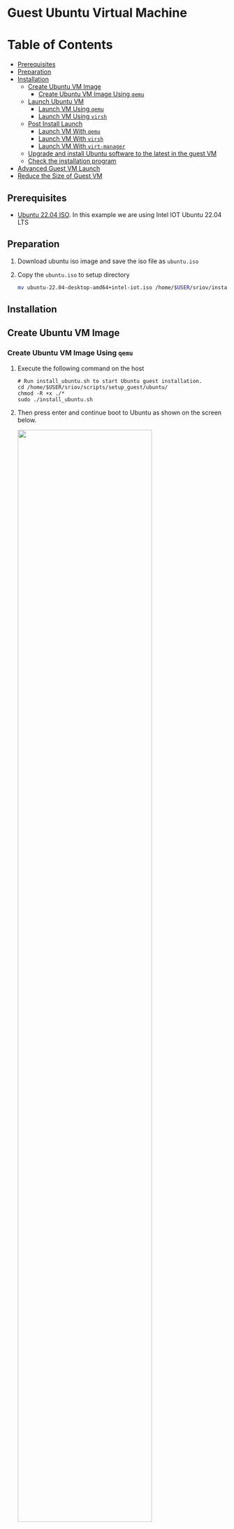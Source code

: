 <a name="ubuntu-vm-top"></a>

# Guest Ubuntu Virtual Machine

<!-- TABLE OF CONTENTS -->
# Table of Contents
- [Prerequisites](#prerequisites)
- [Preparation](#preparation)
- [Installation](#installation)
  - [Create Ubuntu VM Image](#create-ubuntu-vm-image)
    - [Create Ubuntu VM Image Using `qemu`](#create-ubuntu-vm-image-using-qemu)
  - [Launch Ubuntu VM](#launch-ubuntu-vm)
    - [Launch VM Using `qemu`](#launch-vm-using-qemu)
    - [Launch VM Using `virsh`](#launch-vm-using-virsh)
  - [Post Install Launch](#post-install-launch)
    - [Launch VM With `qemu`](#launch-vm-with-qemu)
    - [Launch VM With `virsh`](#launch-vm-with-virsh)
    - [Launch VM With `virt-manager`](#launch-vm-with-virt-manager)
  - [Upgrade and install Ubuntu software to the latest in the guest VM](#upgrade-and-install-ubuntu-software-to-the-latest-in-the-guest-vm)
  - [Check the installation program](#check-the-installation-program)
- [Advanced Guest VM Launch](#advanced-guest-vm-launch)
- [Reduce the Size of Guest VM](#reduce-the-size-of-guest-vm)

## Prerequisites

* [Ubuntu 22.04 ISO](https://cdimage.ubuntu.com/releases/jammy/release/inteliot/ubuntu-22.04-desktop-amd64+intel-iot.iso). In this example we are using Intel IOT Ubuntu 22.04 LTS

## Preparation

1. Download ubuntu iso image and save the iso file as `ubuntu.iso`

2. Copy the `ubuntu.iso` to setup directory

    ```sh
    mv ubuntu-22.04-desktop-amd64+intel-iot.iso /home/$USER/sriov/install_dir/ubuntu.iso
    ```

## Installation

## Create Ubuntu VM Image

### Create Ubuntu VM Image Using `qemu`

1. Execute the following command on the host

    ```shell
    # Run install_ubuntu.sh to start Ubuntu guest installation.
    cd /home/$USER/sriov/scripts/setup_guest/ubuntu/
    chmod -R +x ./*
    sudo ./install_ubuntu.sh
    ```
    
2. Then press enter and continue boot to Ubuntu as shown on the screen below.

    <img src=./media/ubuntusetup1.png width="80%">

3. Run Ubuntu OS installation to install into the guest image and shutdown after completion, continue to execute [Upgrade and install Ubuntu software to the latest in the guest VM](#upgrade-and-install-ubuntu-software-to-the-latest-in-the-guest-vm)


## Launch Ubuntu VM

There are two options provided. Choose the corresponding launch method according to your installation method.

* [Option 1] Launch From `qemu`
* [Option 2] Launch From `virsh`

### Launch VM Using `qemu` 

1. Run `start_ubuntu.sh` to launch ubuntu virtual machine

    ```sh
    cd /home/$USER/sriov/scripts/setup_guest/ubuntu/
    sudo ./start_ubuntu.sh
    ```

### Launch VM Using `virsh`


1. Setup libvirt on host

    *Note: Skip this step if it has been run before*

    ```sh
    cd /home/$USER/sriov/virsh_enable/host_setup/debian
    
    # load br_netfilter module
    sudo modprobe br_netfilter

    ./setup_libvirt.sh
    ```

2. Reboot the system
    ```sh
    sudo reboot
    ```

3. Launch the ubuntu VM

    ```sh
    cd /home/$USER/sriov/virsh_enable/

    # init ubuntu guest VM
    ./guest_setup/idv.sh init ubuntu

    # launch VM
    sudo ./guest_setup/launch_multios.sh -f -d ubuntu -g sriov ubuntu
    ```


### Post Install Launch

There are three options provided. Choose the corresponding launch method according to your installation method.

*Note: Option 3 should be executed after option 2*

* [Option 1] Launch VM With `qemu`
* [Option 2] Launch VM With `virsh`
* [Option 3] Launch VM With `virt-manager`

### Launch VM With `qemu`

1. Run `start_ubuntu.sh` to launch ubuntu virtual machine

    ```sh
    cd /home/$USER/sriov
    sudo ./scripts/setup_guest/ubuntu/start_ubuntu.sh
    ```

### Launch VM With `virsh`

1. Launch the ubuntu VM

    ```sh
    cd /home/$USER/sriov/virsh_enable/

    # init ubuntu guest VM
    ./guest_setup/idv.sh init ubuntu

    # launch VM
    sudo ./guest_setup/launch_multios.sh -f -d ubuntu -g sriov ubuntu
    ```
### Launch VM With `virt-manager`

1. Run `virt-manager` to launch ubuntu virtual machine
    ```shell
    virt-manager
    ```

2. Passthrough usb device. Click *Open* button -> click *Add Hardware* and select the usb device you need -> click *Finish*

    <img src=./media/ubuntu_virt.png width="80%">
    <img src=./media/ubuntu_virt_2.png width="80%">
    <img src=./media/passthrough-usb.png width="80%">

3. Launch the ubuntu VM. Click *Virtual Machine* -> click *Run*

### Upgrade and install Ubuntu software to the latest in the guest VM

1. on the host, start the ubuntu VM

    ```shell
    cd /home/$USER/sriov/scripts/setup_guest/ubuntu/
    sudo ./start_ubuntu.sh
    ```
    
2. Open a `Terminal` in the guest VM.

3. Run the command shown below to upgrade Ubuntu software to the latest in the guest VM.

    ```shell
    # Upgrade Ubuntu software
    sudo apt -y update
    sudo apt -y upgrade
    sudo apt -y install openssh-server
    ```

4. Copy the following files and directories from the /home/idvuser/ directory of the host to the /home/idvuser/ directory of the guest.

    ```shell
    # on the host
    cd /home/$USER/
    # `idvuser` is the user name of the virtual machine Ubuntu system, Please replace it yourself
    rsync -avz -e "ssh -p 2222" --exclude '*.qcow2' --exclude '*.iso' ./sriov idvuser@localhost:/home/idvuser/
    ```

5. Run sriov_setup_kernel.sh in Ubuntu guest VM. Please be patient, it will take a few hours

    ```shell
    # in the guest
    cd /home/$USER/
    cp -rf ./sriov/sriov_patches ./sriov/scripts/setup_guest/ubuntu/

    # This will install kernel and firmware, and update grub
    cd ./sriov/scripts/setup_guest/ubuntu/
    sudo ./sriov_prepare_projects.sh
    sudo ./sriov_setup_ubuntu_guest_kernel.sh --use-ppa-files
    ```
    *Note: If the execution is interrupted, enter “q” to continue the script.*
6. Reboot the system.

    ```shell
    sudo reboot
    ```

7. After rebooting, check if the kernel is the installed version.

    ```shell
    uname -r
    ```

    Output

    ```shell
    6.6.32-ubuntu-sriov
    ```

8. Prepare and generate the install files in Ubuntu guest VM.

    ```shell
    # on the guest
    cd /home/$USER/sriov/scripts/setup_guest/ubuntu/
    sudo ./sriov_install_projects.sh
    
    # After executing the above command, 3 folders will be generated
    Note:If installation fails, please delete the following folders
    # ./sriov/scripts/setup_guest/ubuntu/packages
    # ./sriov/scripts/setup_guest/ubuntu/sriov_install
    # ./sriov/scripts/setup_guest/ubuntu/sriov_build
    ```

9. Run configure_ubuntu_guest.sh in Ubuntu guest VM.

    ```shell
    # on the guest
    # This will install userspace libraries and tools
    cd /home/$USER/sriov/scripts/setup_guest/ubuntu/
    sudo ./configure_ubuntu_guest.sh
    ```

10. After the installation completed, reboot the guest when prompted.

11. Next, shutdown the guest VM properly. The Ubuntu image `Ubuntu.qcow2` is now ready to use.

## Check the installation program

### Start and Check VM

1. Start VM

    ```shell
    cd /home/$USER/sriov/scripts/setup_guest/ubuntu/
    sudo ./start_ubuntu.sh
    ```

2. Check the software version

    ```shell
    cd /home/$USER/sriov/scripts/setup_guest/ubuntu/
    sudo ./sriov_check_version.sh
    ```

    Example output
    ```shell
    gmmlib-sriov                        2405-1
    libdrm-amdgpu1:amd64                2.4.113-2~ubuntu0.22.04.1
    libdrm-common                       2.4.113-2~ubuntu0.22.04.1
    libdrm-dev:amd64                    2.4.113-2~ubuntu0.22.04.1
    libdrm-intel1:amd64                 2.4.113-2~ubuntu0.22.04.1
    libdrm-nouveau2:amd64               2.4.113-2~ubuntu0.22.04.1
    libdrm-radeon1:amd64                2.4.113-2~ubuntu0.22.04.1
    libdrm-sriov                        2405-1
    libdrm2:amd64                       2.4.113-2~ubuntu0.22.04.1
    libva-drm2:amd64                    2.14.0-1
    libva-sriov                         2405-1
    libva-utils-sriov                   2405-1
    libva-wayland2:amd64                2.14.0-1
    libva-x11-2:amd64                   2.14.0-1
    libva2:amd64                        2.14.0-1
    libvariable-magic-perl              0.62-1build5
    libva-utils-sriov                   2405-1
    media-driver-sriov                  2405-1
    libegl-mesa0:amd64                  23.2.1-1ubuntu3.1~22.04.2
    libegl1-mesa:amd64                  23.0.4-0ubuntu1~22.04.1
    libegl1-mesa-dev:amd64              23.2.1-1ubuntu3.1~22.04.2
    libgl1-mesa-dri:amd64               23.2.1-1ubuntu3.1~22.04.2
    libglapi-mesa:amd64                 23.2.1-1ubuntu3.1~22.04.2
    libglu1-mesa:amd64                  9.0.2-1
    libglu1-mesa-dev:amd64              9.0.2-1
    libglx-mesa0:amd64                  23.2.1-1ubuntu3.1~22.04.2
    mesa-common-dev:amd64               23.2.1-1ubuntu3.1~22.04.2
    mesa-sriov                          2405-1
    mesa-utils                          8.4.0-1ubuntu1
    mesa-utils-bin:amd64                8.4.0-1ubuntu1
    mesa-va-drivers:amd64               23.2.1-1ubuntu3.1~22.04.2
    mesa-vdpau-drivers:amd64            23.2.1-1ubuntu3.1~22.04.2
    mesa-vulkan-drivers:amd64           22.2.5-0ubuntu0.1~22.04.1
    onevpl-gpu-sriov                    2405-1
    onevpl-gpu-sriov                    2405-1
    onevpl-sriov                        2405-1
    libspice-client-glib-2.0-8:amd64    0.39-3ubuntu1
    libspice-client-gtk-3.0-5:amd64     0.39-3ubuntu1
    spice-client-glib-usb-acl-helper    0.39-3ubuntu1
    libspice-protocol-dev               0.14.3-1
    libspice-server-dev:amd64           0.15.0-2ubuntu4
    libspice-server1:amd64              0.15.0-2ubuntu4
    intel-igc-core                      1.0.13700.14
    intel-igc-opencl                    1.0.13700.14
    intel-level-zero-gpu                1.3.26032.30
    intel-opencl-icd                    23.13.26032.30
    libigdgmm12:amd64                   22.3.0
    ```

3. Check Ubuntu grub configuration

    ```shell
    sudo cat /etc/default/grub
    ```

    Example output
    
    ```shell
    GRUB_DEFAULT="Advanced options for Debian GNU/Linux>Debian GNU/Linux, with Linux 6.6.32-ubuntu"
    .....
    GRUB_CMDLINE_LINUX_DEFAULT="quiet console=tty0,115200n8 intel_iommu=on iommu=soft vt_handoff=7"
    GRUB_CMDLINE_LINUX="splash i915.enable_guc=3 i915.force_probe=* udmabuf.list_limit=8192"
    
    ```

4. Check the loading driver

    ```shell
    glxinfo -B
    ```

    Example output
    ```
    name of display: :0
    display: :0  screen: 0
    direct rendering: Yes
    Extended renderer info (GLX_MESA_query_renderer):
        Vendor: Intel (0x8086)
        Device: Mesa Intel(R) Graphics (ADL GT2) (0x46a6)
        Version: 23.2.1
        Accelerated: yes
        Video memory: 1974MB
        Unified memory: yes
        Preferred profile: core (0x1)
        Max core profile version: 4.6
        Max compat profile version: 4.6
        Max GLES1 profile version: 1.1
        Max GLES[23] profile version: 3.2
    OpenGL vendor string: Intel
    OpenGL renderer string: Mesa Intel(R) Graphics (ADL GT2)
    OpenGL core profile version string: 4.6 (Core Profile) Mesa 23.2.1 (git-49a47f187e)
    OpenGL core profile shading language version string: 4.60
    OpenGL core profile context flags: (none)
    OpenGL core profile profile mask: core profile
    
    OpenGL version string: 4.6 (Compatibility Profile) Mesa 23.2.1 (git-49a47f187e)
    OpenGL shading language version string: 4.60
    OpenGL context flags: (none)
    OpenGL profile mask: compatibility profile
    
    OpenGL ES profile version string: OpenGL ES 3.2 Mesa 23.2.1 (git-49a47f187e)
    OpenGL ES profile shading language version string: OpenGL ES GLSL ES 3.20`
    ```


## Advanced Guest VM Launch

+ Customize launch single VM

    The `start_ubuntu.sh` script help on the host

    ```shell
    cd /home/$USER/sriov/scripts/setup_guest/ubuntu/
    sudo ./start_ubuntu.sh -h
    ```

    Output

    ```shell
    start_ubuntu.sh [-h] [-m] [-c] [-n] [-d] [-f] [-p] [-e] [--passthrough-pci-usb] [--passthrough-pci-udc] [--passthrough-pci-audio] [--passthrough-pci-eth] [--passthrough-pci-wifi] [--disable-kernel-irqchip] [--display] [--enable-pwr-ctrl] [--spice] [--audio]
    Options:
        -h  show this help message
        -m  specify guest memory size, eg. "-m 4G or -m 4096M"
        -c  specify guest cpu number, eg. "-c 4"
        -n  specify guest vm name, eg. "-n <guest_name>"
        -d  specify guest virtual disk image, eg. "-d /path/to/<guest_image>"
        -f  specify guest firmware OVMF variable image, eg. "-d /path/to/<ovmf_vars.fd>"
        -p  specify host forward ports, current support ssh, eg. "-p ssh=2222"
        -e  specify extra qemu cmd, eg. "-e "-monitor stdio""
        --passthrough-pci-usb passthrough USB PCI bus to guest.
        --passthrough-pci-udc passthrough USB Device Controller ie. UDC PCI bus to guest.
        --passthrough-pci-audio passthrough Audio PCI bus to guest.
        --passthrough-pci-eth passthrough Ethernet PCI bus to guest.
        --passthrough-pci-wifi passthrough WiFi PCI bus to guest.
        --disable-kernel-irqchip set kernel_irqchip=off.
        --display specify guest display connectors configuration with HPD (Hot Plug Display) feature,
                  eg. "--display full-screen,connectors.0=HDMI-1,connectors.1=DP-1"
                sub-param: max-outputs=[number of displays], set the max number of displays for guest vm, eg. "max-outputs=2"
                sub-param: full-screen, switch the guest vm display to full-screen mode.
                sub-param: show-fps, show fps info on the guest vm primary display.
                sub-param: connectors.[index]=[connector name], assign a connected display connector to guest vm.
                sub-param: extend-abs-mode, enable extend absolute mode across all monitors.
                sub-param: disable-host-input, disallow host's HID devices to control the guest.
        --enable-pwr-ctrl option allow guest power control from host via qga socket.
        --spice enable SPICE feature with sub-parameters,
                  eg. "--spice display=egl-headless,port=3002,disable-ticketing=on,spice-audio=on,usb-redir=1"
                sub-param: display=[display mode], set display mode, eg. "display=egl-headless"
                sub-param: port=[spice port], assign spice port, eg. "port=3002"
                sub-param: disable-ticketing=[on|off], set disable-ticketing, eg. "disable-ticketing=on"
                sub-param: spice-audio=[on|off], set spice audio eg. "spice-audio=on"
                sub-param: usb-redir=[number of USB redir channel], set USB redirection channel number, eg. "usb-redir=2"
        --audio enable hda audio for guest vm with sub-parameters,
                  eg. "--audio device=intel-hda,name=hda-audio,sink=alsa_output.pci-0000_00_1f.3.analog-stereo,timer-period=5000"
                sub-param: device=[device], set audio device, eg. "device=intel-hda"
                sub-param: name=[name], set audio device name, eg. "name=hda-audio"
                sub-param: server=[audio server], set audio server, eg. "unix:/run/user/1000/pulse/native"
                sub-param: sink=[audio sink], set audio stream routing. Use "pacmd list-sinks" to find available audio sinks
                sub-param: timer-period=[period], set timer period in microseconds (us), eg. "timer-period=5000"
    ```

+ Launch Multiple Ubuntu Guest VMs

    Run the `start_all_ubuntu.sh`, Please be patient, it will take some time
    
    ```shell
    # on the host
    cd /home/$USER/scripts/setup_guest/ubuntu/
    sudo ./start_all_ubuntu.sh
    ```
   
    After running start_all_ubuntu.sh, it will help you do the following:
   
    1. create multiple copies of `OVMF` files.
   
    2. create and setup the Ubuntu guest images. And the images will be named as `ubuntu.qcow2`, `ubuntu2.qcow2`, `ubuntu3.qcow2` and `ubuntu4.qcow2`.
   
    3. start 4 VMs
   
    Script content:
   
    ```shell
    #!/bin/bash
    # Sample script to launch multiple Ubuntu guests
    # Remember to customise the launch commands according to HW 
    setup and use case:
    # - number of guests
    # - memory allocated
    # - core allocated
    if [ ! -e ./OVMF_VARS_ubuntu2.fd ] & [ ! -e ubuntu2.qcow2 ];then
        cp -rf ./OVMF_VARS_ubuntu.fd  ./OVMF_VARS_ubuntu2.fd
        cp -rf ./ubuntu.qcow2         ./ubuntu2.qcow2
    fi 
   
    if [ ! -e ./OVMF_VARS_ubuntu2.fd ] & [ ! -e ubuntu3.qcow2 ];then
        cp -rf ./OVMF_VARS_ubuntu.fd  ./OVMF_VARS_ubuntu3.fd
        cp -rf ./ubuntu.qcow2         ./ubuntu3.qcow2
    fi 
   
    if [ ! -e ./OVMF_VARS_ubuntu2.fd ] & [ ! -e ubuntu4.qcow2 ];then
        cp -rf ./OVMF_VARS_ubuntu.fd  ./OVMF_VARS_ubuntu4.fd
        cp -rf ./ubuntu.qcow2         ./ubuntu4.qcow2
    fi 
   
    # Propagate signal to children
    trap 'trap " " SIGTERM; kill 0; wait' SIGINT SIGTERM
    # Start Ubuntu multi guests
    echo "Starting Ubuntu Guest1..."
    sudo ./start_ubuntu.sh -m 2G -c 2 -n ubuntu-vm1 &
    echo "Starting Ubuntu Guest2..."
    sudo ./start_ubuntu.sh -m 2G -c 2 -n ubuntu-vm2 -f OVMF_VARS_ubuntu2.fd -d ubuntu2.qcow2 -p ssh=2223 &
    echo "Starting Ubuntu Guest3..."
    sudo ./start_ubuntu.sh -m 2G -c 2 -n ubuntu-vm3 -f OVMF_VARS_ubuntu3.fd -d ubuntu3.qcow2 -p ssh=2224 &
    echo "Starting Ubuntu Guest4..."
    sudo ./start_ubuntu.sh -m 2G -c 2 -n ubuntu-vm4 -f OVMF_VARS_ubuntu4.fd -d ubuntu4.qcow2 -p ssh=2225 &
    wait
    ```
# Reduce the Size of Guest VM

## Inside the VM

1. Delete the sriov directory
    ```shell
    rm -rf ~/sriov
    ```

2. Create a Temporary File:

* Use the dd command to create a file filled with zeros:

    ```shell
    dd if=/dev/zero of=/mytempfile
    ```
3. Remove the Temporary File:

* Delete the file to free up space:

    ```shell
    rm -f /mytempfile
    ```
4. Next, shutdown the guest VM properly.

## On the Host

1. Backup the Disk Image

* Convert the current disk image to a backup
    
    ```shell
    # Please replace the <ubuntu_image> with your actual image name
    cd ~/sriov/install_dir/
    qemu-img convert -O qcow2 <ubuntu_image>.qcow2 <ubuntu_image>.qcow2_backup
    ```

2. Replace the Original Disk Image

* Remove the original image and replace it with the backup

    ```shell
    # Please replace the <ubuntu_image> with your actual image name
    cd ~/sriov/install_dir/
    rm <ubuntu_image>.qcow2
    mv <ubuntu_image>.qcow2_backup <ubuntu_image>.qcow2
    ```
<p align="right">(<a href="#ubuntu-vm-top">back to top</a>)</p>
